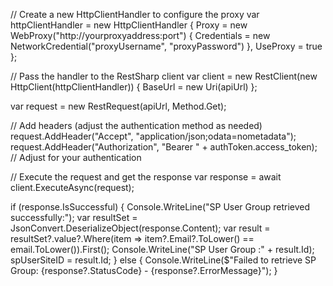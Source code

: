 // Create a new HttpClientHandler to configure the proxy
var httpClientHandler = new HttpClientHandler
{
    Proxy = new WebProxy("http://yourproxyaddress:port")
    {
        Credentials = new NetworkCredential("proxyUsername", "proxyPassword")
    },
    UseProxy = true
};

// Pass the handler to the RestSharp client
var client = new RestClient(new HttpClient(httpClientHandler))
{
    BaseUrl = new Uri(apiUrl)
};

var request = new RestRequest(apiUrl, Method.Get);

// Add headers (adjust the authentication method as needed)
request.AddHeader("Accept", "application/json;odata=nometadata");
request.AddHeader("Authorization", "Bearer " + authToken.access_token); // Adjust for your authentication

// Execute the request and get the response
var response = await client.ExecuteAsync(request);

if (response.IsSuccessful)
{
    Console.WriteLine("SP User Group retrieved successfully:");
    var resultSet = JsonConvert.DeserializeObject<SPUserDetails>(response.Content);
    var result = resultSet?.value?.Where(item => item?.Email?.ToLower() == email.ToLower()).First();
    Console.WriteLine("SP User Group :" + result.Id);
    spUserSiteID = result.Id;
}
else
{
    Console.WriteLine($"Failed to retrieve SP Group: {response?.StatusCode} - {response?.ErrorMessage}");
}
